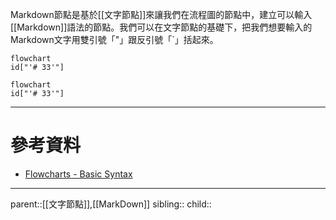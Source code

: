 Markdown節點是基於[[文字節點]]來讓我們在流程圖的節點中，建立可以輸入[[Markdown]]語法的節點。我們可以在文字節點的基礎下，把我們想要輸入的Markdown文字用雙引號「"」跟反引號「\`」括起來。

```Mermaid
flowchart
id["'# 33'"]
```

```mermaid
flowchart
id["'# 33'"]
```

- - -
# 參考資料
- [Flowcharts - Basic Syntax](https://mermaid.js.org/syntax/flowchart.html)
- - -
parent::[[文字節點]],[[MarkDown]]
sibling::
child::